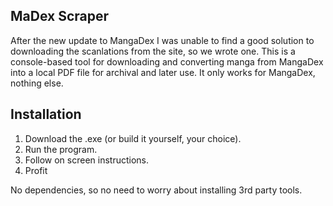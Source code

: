 ## MaDex Scraper
After the new update to MangaDex I was unable to find a good solution to downloading the scanlations from the site, so we wrote one.
This is a console-based tool for downloading and converting manga from MangaDex into a local PDF file for archival and later use.
It only works for MangaDex, nothing else.

Installation
--------------
1. Download the .exe (or build it yourself, your choice).
2. Run the program.
3. Follow on screen instructions.
4. Profit


No dependencies, so no need to worry about installing 3rd party tools.
